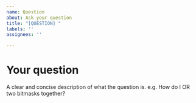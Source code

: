 ```yaml
---
name: Question
about: Ask your question
title: "[QUESTION] "
labels: ''
assignees: ''

---
```


# Your question

A clear and concise description of what the question is. e.g. How do I OR two bitmasks
together?
